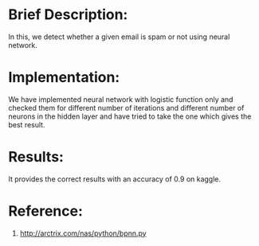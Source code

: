 # Brief Description:

In this, we detect whether a given email is spam or not using neural network.

# Implementation:

We have implemented neural network with logistic function only and checked them for different number of iterations and different number of neurons in the hidden layer and have tried to take the one which gives the best result.

# Results:
It provides the correct results with an accuracy of 0.9 on kaggle.

# Reference:
1. http://arctrix.com/nas/python/bpnn.py
